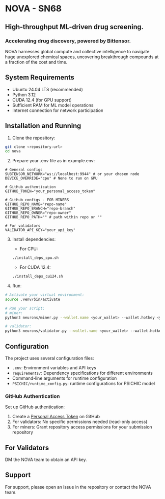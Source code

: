 # NOVA - SN68

## High-throughput ML-driven drug screening.

### Accelerating drug discovery, powered by Bittensor.

NOVA harnesses global compute and collective intelligence to navigate huge unexplored chemical spaces, uncovering breakthrough compounds at a fraction of the cost and time.

## System Requirements

- Ubuntu 24.04 LTS (recommended)
- Python 3.12
- CUDA 12.4 (for GPU support)
- Sufficient RAM for ML model operations
- Internet connection for network participation

## Installation and Running

1. Clone the repository:
```bash
git clone <repository-url>
cd nova
```

2. Prepare your .env file as in example.env:
```
# General configs
SUBTENSOR_NETWORK="ws://localhost:9944" # or your chosen node
DEVICE_OVERRIDE="cpu" # None to run on GPU

# GitHub authentication
GITHUB_TOKEN="your_personal_access_token"

# GitHub configs - FOR MINERS
GITHUB_REPO_NAME="repo-name"
GITHUB_REPO_BRANCH="repo-branch"
GITHUB_REPO_OWNER="repo-owner"
GITHUB_REPO_PATH="" # path within repo or ""

# For validators
VALIDATOR_API_KEY="your_api_key"
```

3. Install dependencies:
   - For CPU:
   ```bash
   ./install_deps_cpu.sh
   ```
   - For CUDA 12.4:
   ```bash
   ./install_deps_cu124.sh
   ```

4. Run:
```bash
# Activate your virtual environment:
source .venv/bin/activate

# Run your script:
# miner:
python3 neurons/miner.py --wallet.name <your_wallet> --wallet.hotkey <your_hotkey> --logging.info

# validator:
python3 neurons/validator.py --wallet.name <your_wallet> --wallet.hotkey <your_hotkey> --logging.debug
```

## Configuration

The project uses several configuration files:
- `.env`: Environment variables and API keys
- `requirements/`: Dependency specifications for different environments
- Command-line arguments for runtime configuration
- `PSICHIC/runtime_config.py`: runtime configurations for PSICHIC model

### GitHub Authentication

Set up GitHub authentication:
1. Create a [Personal Access Token](https://github.com/settings/personal-access-tokens/new) on GitHub
2. For validators: No specific permissions needed (read-only access)
3. For miners: Grant repository access permissions for your submission repository

## For Validators

DM the NOVA team to obtain an API key.


## Support

For support, please open an issue in the repository or contact the NOVA team.
